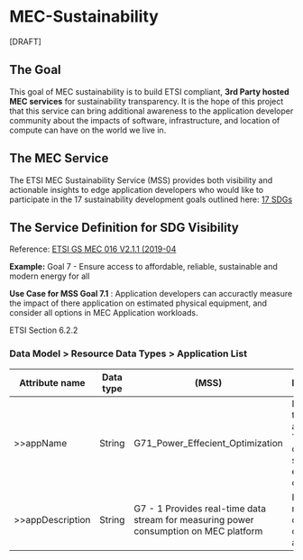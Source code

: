 # MEC-Sustainability

[DRAFT]

## The Goal
This goal of MEC sustainability is to build ETSI compliant, **3rd Party hosted MEC services** for sustainability transparency. It is the hope of this project that this service can bring additional awareness to the application developer community about the impacts of software, infrastructure, and location of compute can have on the world we live in.

## The MEC Service
The ETSI MEC Sustainability Service (MSS) provides both visibility and actionable insights to edge application developers who would like to participate in the 17 sustainability development goals outlined here: [17 SDGs](https://sdgs.un.org/goals)

## The Service Definition for SDG Visibility

Reference: [ETSI GS MEC 016 V2.1.1 (2019-04](https://www.etsi.org/deliver/etsi_gs/mec/001_099/016/02.01.01_60/gs_mec016v020101p.pdf)

**Example:** Goal 7 - Ensure access to affordable, reliable, sustainable and modern energy for all

**Use Case for MSS Goal 7.1** : Application developers can accuractly measure the impact of there application on estimated physical equipment, and consider all options in MEC Application workloads.

ETSI Section 6.2.2
### Data Model > Resource Data Types > Application List

|  Attribute name |  Data type |  (MSS) | Description  |
|---|---|---|---|
| >>appName  | String  |  G71_Power_Effecient_Optimization | Name of the MEC application. The length of the value shall not exceed 32 characters.  |
| >>appDescription  | String  |  G7 - 1 Provides real-time data stream for measuring power consumption on MEC platform | Human readable description of the MEC application  |
